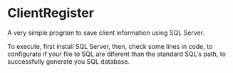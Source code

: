 # ClientRegister
A very simple program to save client information using SQL Server.

To execute, first install SQL Server, then, check some lines in code, to configurate if your file to SQL are diferent than the standard SQL's path, to successfully generate you SQL database.

